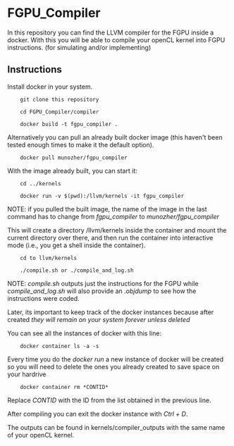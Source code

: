 # FGPU_Compiler

In this repository you can find the LLVM compiler for the FGPU inside a docker. With this you will be able to compile your openCL kernel into FGPU instructions. (for simulating and/or implementing)


## Instructions
Install docker in your system.

        git clone this repository

        cd FGPU_Compiler/compiler

        docker build -t fgpu_compiler .

Alternatively you can pull an already built docker image (this haven't been tested enough times to make it the default option).

        docker pull munozher/fgpu_compiler

With the image already built, you can start it:

        cd ../kernels

        docker run -v $(pwd):/llvm/kernels -it fgpu_compiler 

NOTE: if you pulled the built image, the name of the image in the last command has to change from _fgpu_compiler_ to _munozher/fgpu_compiler_

This will create a directory /llvm/kernels inside the container and mount the current directory over there, and then run the container into interactive mode (i.e., you get a shell inside the container).

        cd to llvm/kernels

        ./compile.sh or ./compile_and_log.sh 

NOTE: *compile.sh* outputs just the instructions for the FGPU while *compile_and_log.sh* will also provide an _.objdump_ to see how the instructions were coded. 

Later, its important to keep track of the docker instances because after created *they will remain on your system forever unless deleted*

You can see all the instances of docker with this line:

        docker container ls -a -s

Every time you do the *docker run* a new instance of docker will be created so you will need to  delete the ones you already created to save space on your hardrive

        docker container rm *CONTID*

Replace *CONTID* with the ID from the list obtained in the previous line.

After compiling you can exit the docker instance with _Ctrl + D_. 

The outputs can be found in kernels/compiler_outputs with the same name of your openCL kernel.


